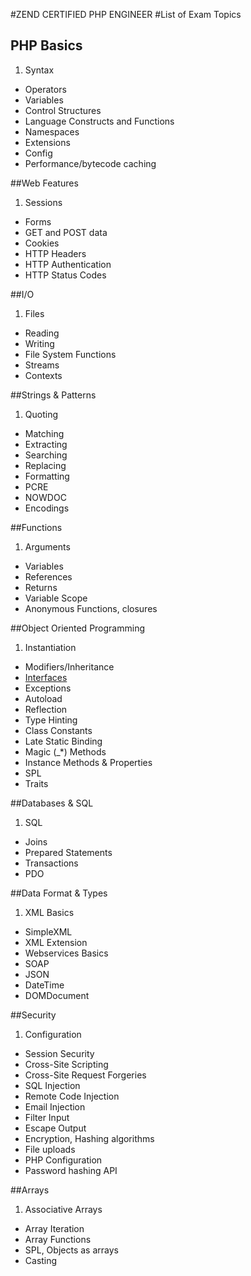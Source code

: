 #ZEND CERTIFIED PHP ENGINEER
#List of Exam Topics
## PHP Basics
1. Syntax
- Operators
- Variables
- Control Structures
- Language Constructs and Functions
- Namespaces 
- Extensions
- Config
- Performance/bytecode caching

##Web Features
1. Sessions
- Forms
- GET and POST data
- Cookies
- HTTP Headers
- HTTP Authentication
- HTTP Status Codes 

##I/O
1. Files
- Reading
- Writing
- File System Functions
- Streams
- Contexts

##Strings & Patterns
1. Quoting
- Matching
- Extracting
- Searching
- Replacing
- Formatting
- PCRE
- NOWDOC
- Encodings

##Functions
1. Arguments
- Variables
- References
- Returns
- Variable Scope
- Anonymous Functions, closures

##Object Oriented Programming
1. Instantiation
- Modifiers/Inheritance
- [Interfaces](Classes_and_Objects/Object_interface.php)
- Exceptions
- Autoload
- Reflection
- Type Hinting
- Class Constants
- Late Static Binding
- Magic (_*) Methods
- Instance Methods & Properties
- SPL
- Traits

##Databases & SQL
1. SQL
- Joins
- Prepared Statements
- Transactions
- PDO

##Data Format & Types
1. XML Basics
- SimpleXML
- XML Extension
- Webservices Basics
- SOAP
- JSON 
- DateTime 
- DOMDocument

##Security
1. Configuration
- Session Security
- Cross-Site Scripting
- Cross-Site Request Forgeries
- SQL Injection
- Remote Code Injection
- Email Injection
- Filter Input
- Escape Output
- Encryption, Hashing algorithms
- File uploads
- PHP Configuration
- Password hashing API 

##Arrays
1. Associative Arrays
- Array Iteration
- Array Functions
- SPL, Objects as arrays 
- Casting
